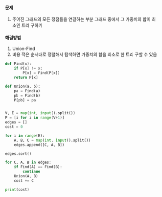 #### 문제

1. 주어진 그래프의 모든 정점들을 연결하는 부분 그래프 중에서 그 가중치의 합이 최소인 트리 구하기

#### 해결방법

1. Union-Find
2. 비용 적은 순서대로 정렬해서 탐색하면 가중치의 합을 최소로 한 트리 구할 수 있음

```python
def Find(x):
    if P[x] != x:
        P[x] = Find(P[x])
    return P[x]

def Union(a, b):
    pa = Find(a)
    pb = Find(b)
    P[pb] = pa


V, E = map(int, input().split())
P = [i for i in range(V+1)]
edges = []
cost = 0

for i in range(E):
    A, B, C = map(int, input().split())
    edges.append([C, A, B])

edges.sort()

for C, A, B in edges:
    if Find(A) == Find(B):
        continue
    Union(A, B)
    cost += C

print(cost)
```



